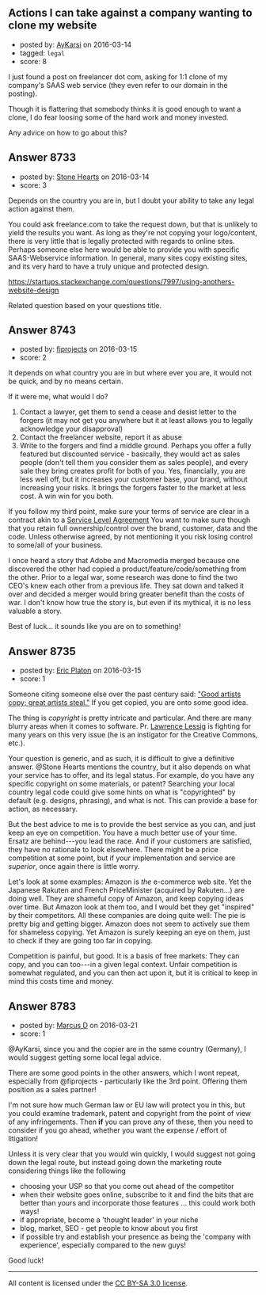 ## Actions I can take against a company wanting to clone my website

- posted by: [AyKarsi](https://stackexchange.com/users/67890/aykarsi) on 2016-03-14
- tagged: `legal`
- score: 8

I just found a post on freelancer dot com, asking for 1:1 clone of my company's SAAS web service (they even refer to our domain in the posting).

Though it is flattering that somebody thinks it is good enough to want a clone, I do fear loosing some of the hard work and money invested. 

Any advice on how to go about this? 




## Answer 8733

- posted by: [Stone Hearts](https://stackexchange.com/users/7947590/stone-hearts) on 2016-03-14
- score: 3

Depends on the country you are in, but I doubt your ability to take any legal action against them.

You could ask freelance.com to take the request down, but that is unlikely to yield the results you want. As long as they're not copying your logo/content, there is very little that is legally protected with regards to online sites.  Perhaps someone else here would be able to provide you with specific SAAS-Webservice information.  In general, many sites copy existing sites, and its very hard to have a truly unique and protected design.

https://startups.stackexchange.com/questions/7997/using-anothers-website-design

Related question based on your questions title.


## Answer 8743

- posted by: [fiprojects](https://stackexchange.com/users/5370155/fiprojects) on 2016-03-15
- score: 2

<p>It depends on what country you are in but where ever you are, it would not be quick, and by no means certain.</p>

<p>If it were me, what would I do?</p>

<ol>
<li>Contact a lawyer, get them to send a cease and desist letter to the forgers (it may not get you anywhere but it at least allows you to legally acknowledge your disapproval)</li>
<li>Contact the freelancer website, report it as abuse</li>
<li>Write to the forgers and find a middle ground. Perhaps you offer a fully featured but discounted service - basically, they would act as sales people (don't tell them you consider them as sales people), and every sale they bring creates profit for both of you. Yes, financially, you are less well off, but it increases your customer base, your brand, without increasing your risks. It brings the forgers faster to the market at less cost. A win win for you both.</li>
</ol>

<p>If you follow my third point, make sure your terms of service are clear in a contract akin to a <a href="https://startups.stackexchange.com/a/8615/7909">Service Level Agreement</a> You want to make sure though that you retain full ownership/control over the brand, customer, data and the code. Unless otherwise agreed, by not mentioning it you risk losing control to some/all of your business.</p>

<p>I once heard a story that Adobe and Macromedia merged because one discovered the other had copied a product/feature/code/something from the other. Prior to a legal war, some research was done to find the two CEO's knew each other from a previous life. They sat down and talked it over and decided a merger would bring greater benefit than the costs of war. I don't know how true the story is, but even if its mythical, it is no less valuable a story.</p>

<p>Best of luck... it sounds like you are on to something!</p>



## Answer 8735

- posted by: [Eric Platon](https://stackexchange.com/users/1533/eric-platon) on 2016-03-15
- score: 1

Someone citing someone else over the past century said: ["Good artists copy; great artists steal."](http://quoteinvestigator.com/2013/03/06/artists-steal/) If you get copied, you are onto some good idea.

The thing is *copyright* is pretty intricate and particular. And there are many blurry areas when it comes to software. Pr. [Lawrence Lessig](https://en.wikipedia.org/wiki/Lawrence_Lessig) is fighting for many years on this very issue (he is an instigator for the Creative Commons, etc.).

Your question is generic, and as such, it is difficult to give a definitive answer. @Stone Hearts mentions the country, but it also depends on what your service has to offer, and its legal status. For example, do you have any specific copyright on some materials, or patent? Searching your local country legal code could give some hints on what is "copyrighted" by default (e.g. designs, phrasing), and what is not. This can provide a base for action, as necessary.

But the best advice to me is to provide the best service as you can, and just keep an eye on competition. You have a much better use of your time. Ersatz are behind---you lead the race. And if your customers are satisfied, they have no rationale to look elsewhere. There might be a price competition at some point, but if your implementation and service are *superior*, once again there is little worry.

Let's look at some examples: Amazon is *the* e-commerce web site. Yet the Japanese Rakuten and French PriceMinister (acquired by Rakuten...) are doing well. They are shameful copy of Amazon, and keep copying ideas over time. But Amazon look at them too, and I would bet they get "inspired" by their competitors. All these companies are doing quite well: The pie is pretty big and getting bigger. Amazon does not seem to actively sue them for shameless copying. Yet Amazon is surely keeping an eye on them, just to check if they are going too far in copying.

Competition is painful, but good. It is a basis of free markets: They can copy, and you can too---in a given legal context. Unfair competition is somewhat regulated, and you can then act upon it, but it is critical to keep in mind this costs time and money.


## Answer 8783

- posted by: [Marcus D](https://stackexchange.com/users/258531/marcus-d) on 2016-03-21
- score: 1

@AyKarsi, since you and the copier are in the same country (Germany), I would suggest getting some local legal advice.

There are some good points in the other answers, which I wont repeat, especially from @fiprojects - particularly like the 3rd point. Offering them position as a sales partner!

I'm not sure how much German law or EU law will protect you in this, but you could examine trademark, patent and copyright from the point of view of any infringements. Then **if** you can prove any of these, then you need to consider if you go ahead, whether you want the expense / effort of litigation!

Unless it is very clear that you would win quickly, I would suggest not going down the legal route, but instead going down the marketing route considering things like the following

 - choosing your USP so that you come out ahead of the competitor
 - when their website goes online, subscribe to it and find the bits that are better than yours and incorporate those features ... this could work both ways!
 - if appropriate, become a 'thought leader' in your niche
 - blog, market, SEO - get people to know about you first
 - if possible try and establish your presence as being the 'company with experience', especially compared to the new guys!

Good luck!



---

All content is licensed under the [CC BY-SA 3.0 license](https://creativecommons.org/licenses/by-sa/3.0/).
